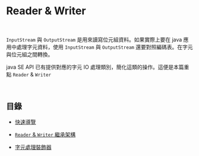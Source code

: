 # Reader & Writer

<br>

`InputStream` 與 `OutputStream` 是用來讀寫位元組資料。如果實際上要在 java 應用中處理字元資料，使用 `InputStream` 與 `OutputStream` 還要對照編碼表。在字元與位元組之間轉換。

java SE API 已有提供對應的字元 IO 處理類別，簡化這類的操作。這便是本篇重點 `Reader` & `Writer`

<br>

## 目錄

* [快速導覽](./Snapshots)

* [`Reader` & `Writer` 繼承架構](./Architecture)

* [字元處理裝飾器](CharDecorator)


